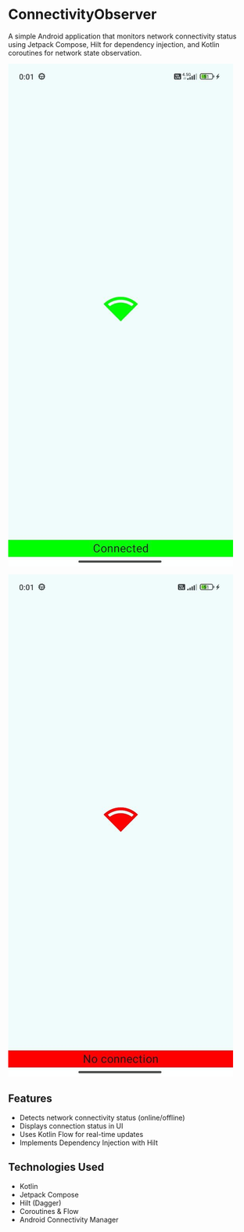 # ConnectivityObserver

A simple Android application that monitors network connectivity status using Jetpack Compose, Hilt for dependency injection, and Kotlin coroutines for network state observation.


![Network Status](docs/connection_available.jpg)

![Network Status](docs/no_connection.jpg)

## Features
- Detects network connectivity status (online/offline)
- Displays connection status in UI
- Uses Kotlin Flow for real-time updates
- Implements Dependency Injection with Hilt

## Technologies Used
- Kotlin
- Jetpack Compose
- Hilt (Dagger)
- Coroutines & Flow
- Android Connectivity Manager
